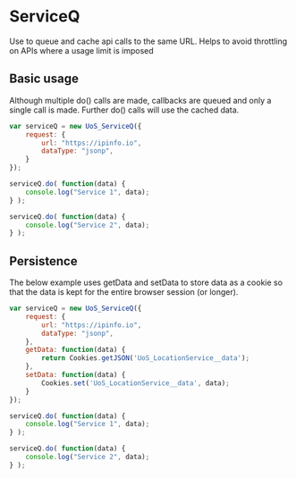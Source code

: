 # ServiceQ

Use to queue and cache api calls to the same URL. Helps to avoid throttling on
APIs where a usage limit is imposed

## Basic usage

Although multiple do() calls are made, callbacks are queued and only a single
call is made. Further do() calls will use the cached data.

```javascript
var serviceQ = new UoS_ServiceQ({
	request: {
		url: "https://ipinfo.io",
		dataType: "jsonp",
	}
});

serviceQ.do( function(data) {
	console.log("Service 1", data);
} );

serviceQ.do( function(data) {
	console.log("Service 2", data);
} );
```

## Persistence

The below example uses getData and setData to store data as a cookie so that the
data is kept for the entire browser session (or longer).

```javascript
var serviceQ = new UoS_ServiceQ({
	request: {
		url: "https://ipinfo.io",
		dataType: "jsonp",
	},
	getData: function(data) {
		return Cookies.getJSON('UoS_LocationService__data');
	},
	setData: function(data) {
		Cookies.set('UoS_LocationService__data', data);
	}
});

serviceQ.do( function(data) {
	console.log("Service 1", data);
} );

serviceQ.do( function(data) {
	console.log("Service 2", data);
} );
```
